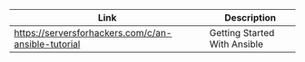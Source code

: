 | Link   | Description |
| ------ | ------ |
| https://serversforhackers.com/c/an-ansible-tutorial | Getting Started With Ansible |
